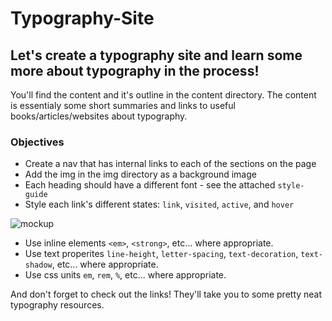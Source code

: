 # Typography-Site

## Let's create a typography site and learn some more about typography in the process!

You'll find the content and it's outline in the content directory. The content is essentialy some short summaries and links to useful books/articles/websites about typography.

### Objectives

- Create a nav that has internal links to each of the sections on the page
- Add the img in the img directory as a background image
- Each heading should have a different font - see the attached `style-guide`
- Style each link's different states: `link`, `visited`, `active`, and `hover`

![mockup](/img/mockup.gif)

- Use inline elements `<em>`, `<strong>`, etc... where appropriate.
- Use text properites `line-height`, `letter-spacing`, `text-decoration`, `text-shadow`, etc... where appropriate.
- Use css units `em`, `rem`, `%`, etc... where appropriate.

And don't forget to check out the links! They'll take you to some pretty neat typography resources.
